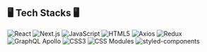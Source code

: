 ## 🖥  Tech Stacks  🖥

<img alt="React" src="https://img.shields.io/badge/React-61DAFB?&style=for-the-badge&logo=React&logoColor=white"/> <img alt="Next.js" src="https://img.shields.io/badge/Next.js-000000?&style=for-the-badge&logo=Next.js&logoColor=white" /> <img alt="JavaScript" src="https://img.shields.io/badge/JavaScript-F7DF1E?&style=for-the-badge&logo=JavaScript&logoColor=white" /> <img alt="HTML5" src="https://img.shields.io/badge/HTML5-E34F26?&style=for-the-badge&logo=HTML5&logoColor=white" /> <img alt="Axios" src="https://img.shields.io/badge/Axios-5A29E4?&style=for-the-badge&logo=Axios&logoColor=white" /> <img alt="Redux" src="https://img.shields.io/badge/Redux-764ABC?&style=for-the-badge&logo=Redux&logoColor=white" /> <img alt="GraphQL Apollo" src="https://img.shields.io/badge/Apollo-311C87?&style=for-the-badge&logo=Apollo%20GraphQL&logoColor=white" /> <img alt="CSS3" src="https://img.shields.io/badge/CSS3-1572B6?&style=for-the-badge&logo=CSS3&logoColor=white" /> <img alt="CSS Modules" src="https://img.shields.io/badge/CSS%20Modules-000000?&style=for-the-badge&logo=CSS%20Modules&logoColor=white" /> <img alt="styled-components" src="https://img.shields.io/badge/styled-components-DB7093?&style=for-the-badge&logo=styled-components&logoColor=white" />
<!--
**PineDelo/PineDelo** is a ✨ _special_ ✨ repository because its `README.md` (this file) appears on your GitHub profile.

Here are some ideas to get you started:

- 🔭 I’m currently working on ...
- 🌱 I’m currently learning ...
- 👯 I’m looking to collaborate on ...
- 🤔 I’m looking for help with ...
- 💬 Ask me about ...
- 📫 How to reach me: ...
- 😄 Pronouns: ...
- ⚡ Fun fact: ...
-->
